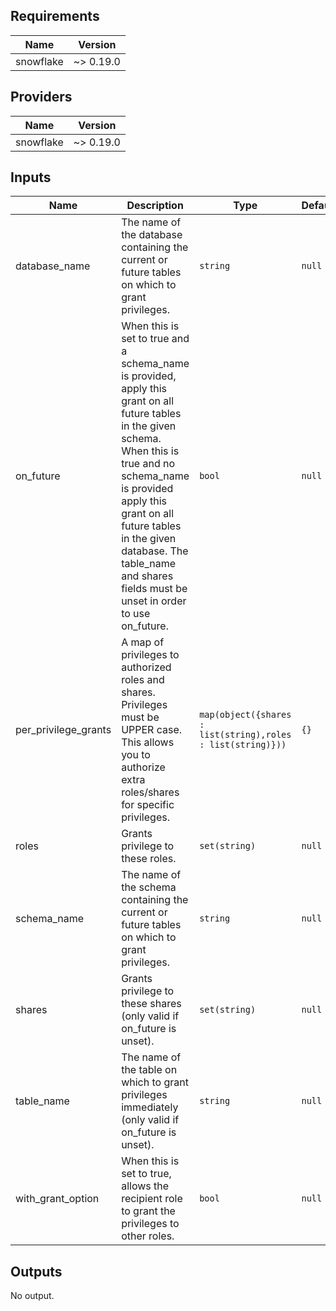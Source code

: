 <!-- START -->
## Requirements

| Name | Version |
|------|---------|
| snowflake | ~> 0.19.0 |

## Providers

| Name | Version |
|------|---------|
| snowflake | ~> 0.19.0 |

## Inputs

| Name | Description | Type | Default | Required |
|------|-------------|------|---------|:--------:|
| database\_name | The name of the database containing the current or future tables on which to grant privileges. | `string` | `null` | no |
| on\_future | When this is set to true and a schema\_name is provided, apply this grant on all future tables in the given schema. When this is true and no schema\_name is provided apply this grant on all future tables in the given database. The table\_name and shares fields must be unset in order to use on\_future. | `bool` | `null` | no |
| per\_privilege\_grants | A map of privileges to authorized roles and shares. Privileges must be UPPER case.<br>  This allows you to authorize extra roles/shares for specific privileges. | `map(object({shares : list(string),roles : list(string)}))` | `{}` | no |
| roles | Grants privilege to these roles. | `set(string)` | `null` | no |
| schema\_name | The name of the schema containing the current or future tables on which to grant privileges. | `string` | `null` | no |
| shares | Grants privilege to these shares (only valid if on\_future is unset). | `set(string)` | `null` | no |
| table\_name | The name of the table on which to grant privileges immediately (only valid if on\_future is unset). | `string` | `null` | no |
| with\_grant\_option | When this is set to true, allows the recipient role to grant the privileges to other roles. | `bool` | `null` | no |

## Outputs

No output.

<!-- END -->
